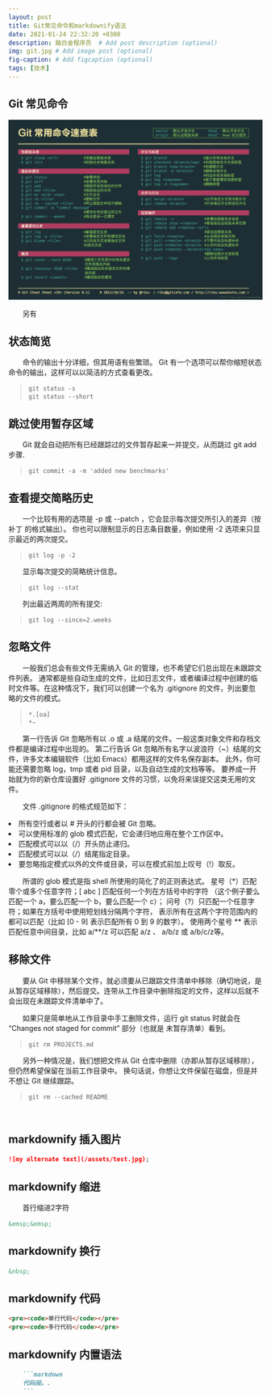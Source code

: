 ```yaml
---
layout: post
title: Git常见命令和markdownify语法
date: 2021-01-24 22:32:20 +0300
description: 脑白金程序员  # Add post description (optional)
img: git.jpg # Add image post (optional)
fig-caption: # Add figcaption (optional)
tags: [技术]
---
```

## Git 常见命令

![git command](/assets/img/gitcommand.png)

&emsp;&emsp;另有

## 状态简览

&emsp;&emsp;命令的输出十分详细，但其用语有些繁琐。 Git 有一个选项可以帮你缩短状态命令的输出，这样可以以简洁的方式查看更改。
<blockquote><pre><code>git status -s
git status --short </code></pre></blockquote>

## 跳过使用暂存区域

&emsp;&emsp;Git 就会自动把所有已经跟踪过的文件暂存起来一并提交，从而跳过 git add 步骤.

<blockquote><pre><code>git commit -a -m 'added new benchmarks'</code></pre></blockquote>

## 查看提交简略历史

&emsp;&emsp;一个比较有用的选项是 -p 或 --patch ，它会显示每次提交所引入的差异（按 补丁 的格式输出）。 你也可以限制显示的日志条目数量，例如使用 -2 选项来只显示最近的两次提交。

<blockquote><pre><code>git log -p -2</code></pre></blockquote>

&emsp;&emsp;显示每次提交的简略统计信息。

<blockquote><pre><code>git log --stat</code></pre></blockquote>

&emsp;&emsp;列出最近两周的所有提交:

<blockquote><pre><code>git log --since=2.weeks</code></pre></blockquote>

## 忽略文件

&emsp;&emsp;一般我们总会有些文件无需纳入 Git 的管理，也不希望它们总出现在未跟踪文件列表。 通常都是些自动生成的文件，比如日志文件，或者编译过程中创建的临时文件等。在这种情况下，我们可以创建一个名为 .gitignore 的文件，列出要忽略的文件的模式。
<blockquote><pre><code>*.[oa]
*~</code></pre></blockquote>

&emsp;&emsp;第一行告诉 Git 忽略所有以 .o 或 .a 结尾的文件。一般这类对象文件和存档文件都是编译过程中出现的。 第二行告诉 Git 忽略所有名字以波浪符（~）结尾的文件，许多文本编辑软件（比如 Emacs）都用这样的文件名保存副本。 此外，你可能还需要忽略 log，tmp 或者 pid 目录，以及自动生成的文档等等。 要养成一开始就为你的新仓库设置好 .gitignore 文件的习惯，以免将来误提交这类无用的文件。

&emsp;&emsp;文件 .gitignore 的格式规范如下：
<li>所有空行或者以 # 开头的行都会被 Git 忽略。</li>

<li>可以使用标准的 glob 模式匹配，它会递归地应用在整个工作区中。</li>

<li>匹配模式可以以（/）开头防止递归。</li>

<li>匹配模式可以以（/）结尾指定目录。</li>

<li>要忽略指定模式以外的文件或目录，可以在模式前加上叹号（!）取反。</li>

&emsp;&emsp;所谓的 glob 模式是指 shell 所使用的简化了的正则表达式。 星号（*）匹配零个或多个任意字符；[ abc ] 匹配任何一个列在方括号中的字符 （这个例子要么匹配一个 a，要么匹配一个 b，要么匹配一个 c）； 问号（?）只匹配一个任意字符；如果在方括号中使用短划线分隔两个字符， 表示所有在这两个字符范围内的都可以匹配（比如 [0 - 9] 表示匹配所有 0 到 9 的数字）。 使用两个星号 ** 表示匹配任意中间目录，比如 a/**/z 可以匹配 a/z 、 a/b/z 或 a/b/c/z等。

## 移除文件

&emsp;&emsp;要从 Git 中移除某个文件，就必须要从已跟踪文件清单中移除（确切地说，是从暂存区域移除），然后提交。连带从工作目录中删除指定的文件，这样以后就不会出现在未跟踪文件清单中了。

&emsp;&emsp;如果只是简单地从工作目录中手工删除文件，运行 git status 时就会在 “Changes not staged for commit” 部分（也就是 未暂存清单）看到。

<blockquote><pre><code>git rm PROJECTS.md</code></pre></blockquote>

&emsp;&emsp;另外一种情况是，我们想把文件从 Git 仓库中删除（亦即从暂存区域移除），但仍然希望保留在当前工作目录中。 换句话说，你想让文件保留在磁盘，但是并不想让 Git 继续跟踪。

<blockquote><pre><code>git rm --cached README</code></pre></blockquote>

&nbsp;

## markdownify 插入图片

```markdown
![my alternate text](/assets/test.jpg);
```

## markdownify 缩进

&emsp;&emsp;首行缩进2字符

```markdown
&emsp;&emsp;
```

## markdownify 换行

```markdown
&nbsp;
```

## markdownify 代码

```markdown
<pre><code>单行代码</code></pre>
<pre><code>多行代码</code></pre>
```

## markdownify 内置语法

```markdown
    ```markdown
    代码段。.
    ```
```
